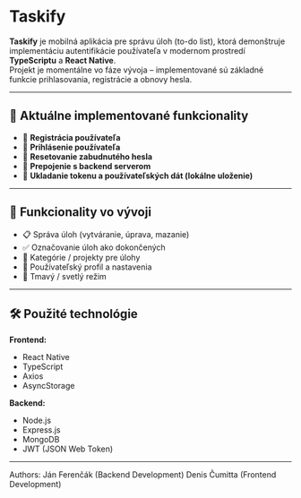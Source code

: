 # Taskify

**Taskify** je mobilná aplikácia pre správu úloh (to-do list), ktorá demonštruje implementáciu autentifikácie používateľa v modernom prostredí **TypeScriptu** a **React Native**.  
Projekt je momentálne vo fáze vývoja – implementované sú základné funkcie prihlasovania, registrácie a obnovy hesla.

---

## 🚀 Aktuálne implementované funkcionality

- 🔐 **Registrácia používateľa**
- 🔑 **Prihlásenie používateľa**
- 🔁 **Resetovanie zabudnutého hesla**
- 📡 **Prepojenie s backend serverom**
- 💾 **Ukladanie tokenu a používateľských dát (lokálne uloženie)**

---

## 🧩 Funkcionality vo vývoji

- 📋 Správa úloh (vytváranie, úprava, mazanie)  
- ✅ Označovanie úloh ako dokončených  
- 🧠 Kategórie / projekty pre úlohy  
- 👤 Používateľský profil a nastavenia  
- 🌙 Tmavý / svetlý režim

---

## 🛠 Použité technológie

**Frontend:**
- React Native
- TypeScript
- Axios
- AsyncStorage

**Backend:**
- Node.js
- Express.js
- MongoDB
- JWT (JSON Web Token)

---

Authors: Ján Ferenčák (Backend Development)
         Denis Čumitta (Frontend Development)
